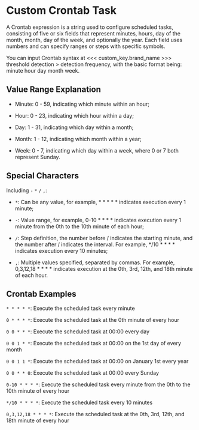 # Custom Crontab Task

A Crontab expression is a string used to configure scheduled tasks, consisting of five or six fields that represent minutes, hours, day of the month, month, day of the week, and optionally the year. Each field uses numbers and can specify ranges or steps with specific symbols.

You can input Crontab syntax at <<< custom_key.brand_name >>> threshold detection > detection frequency, with the basic format being: minute hour day month week.

## Value Range Explanation

- Minute: 0 - 59, indicating which minute within an hour;

- Hour: 0 - 23, indicating which hour within a day;

- Day: 1 - 31, indicating which day within a month;

- Month: 1 - 12, indicating which month within a year;

- Week: 0 - 7, indicating which day within a week, where 0 or 7 both represent Sunday.



## Special Characters

Including `-` `*` `/` `,`:

- `*`: Can be any value, for example, * * * * * indicates execution every 1 minute;

- `-`: Value range, for example, 0-10 * * * * indicates execution every 1 minute from the 0th to the 10th minute of each hour;

- `/`: Step definition, the number before / indicates the starting minute, and the number after / indicates the interval. For example, */10 * * * * indicates execution every 10 minutes;

- `,`: Multiple values specified, separated by commas. For example, 0,3,12,18 * * * * indicates execution at the 0th, 3rd, 12th, and 18th minute of each hour.



## Crontab Examples

`* * * * *`: Execute the scheduled task every minute

`0 * * * *`: Execute the scheduled task at the 0th minute of every hour

`0 0 * * *`: Execute the scheduled task at 00:00 every day

`0 0 1 * *`: Execute the scheduled task at 00:00 on the 1st day of every month

`0 0 1 1 *`: Execute the scheduled task at 00:00 on January 1st every year

`0 0 * * 0`: Execute the scheduled task at 00:00 every Sunday

`0-10 * * * *`: Execute the scheduled task every minute from the 0th to the 10th minute of every hour

`*/10 * * * *`: Execute the scheduled task every 10 minutes

`0,3,12,18 * * * *`: Execute the scheduled task at the 0th, 3rd, 12th, and 18th minute of every hour